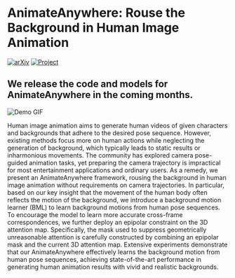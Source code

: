 # AnimateAnywhere: Rouse the Background in Human Image Animation

[![arXiv](https://img.shields.io/badge/arXiv-2404.06451-b10.svg)]()
[![Project](https://img.shields.io/badge/Project-Website-orange)](https://animateanywhere.github.io/)

We release the code and models for AnimateAnywhere in the coming months.
---
![Demo GIF](./asset/abstrect.gif)

Human image animation aims to generate human videos of given characters and backgrounds that adhere to the desired pose sequence. However, existing methods focus more on human actions while neglecting the generation of background, which typically leads to static results or inharmonious movements. The community has explored camera pose-guided animation tasks, yet preparing the camera trajectory is impractical for most entertainment applications and ordinary users. As a remedy, we present an AnimateAnywhere framework, rousing the background in human image animation without requirements on camera trajectories. In particular, based on our key insight that the movement of the human body often reflects the motion of the background, we introduce a background motion learner (BML) to learn background motions from human pose sequences. To encourage the model to learn more accurate cross-frame correspondences, we further deploy an epipolar constraint on the 3D attention map. Specifically, the mask used to suppress geometrically unreasonable attention is carefully constructed by combining an epipolar mask and the current 3D attention map. Extensive experiments demonstrate that our AnimateAnywhere effectively learns the background motion from human pose sequences, achieving state-of-the-art performance in generating human animation results with vivid and realistic backgrounds. 


